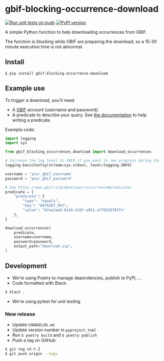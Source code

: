 # gbif-blocking-occurrence-download

[![Run unit tests on push](https://github.com/niconoe/gbif-blocking-occurrence-download/actions/workflows/run_tests.yml/badge.svg)](https://github.com/niconoe/gbif-blocking-occurrence-download/actions/workflows/run_tests.yml)
[![PyPI version](https://badge.fury.io/py/gbif-blocking-occurrence-download.svg)](https://badge.fury.io/py/gbif-blocking-occurrence-download)

A simple Python function to help downloading occurrences from GBIF.

The function is blocking while GBIF are preparing the download, so a 15-30 minute execution time is not abnormal.

## Install

```
$ pip install gbif-blocking-occurrence-download
```

## Example use

To trigger a download, you'll need:

- A [GBIF](https://www.gbif.org) account (username and password).
- A predicate to describe your query. See [the documentation](https://www.gbif.org/developer/occurrence#predicates) to
  help writing a predicate.

Example code:

```python
import logging
import sys

from gbif_blocking_occurrences_download import download_occurrences

# Increase the log level to INFO if you want to see progress during the (potentially long) function execution
logging.basicConfig(stream=sys.stdout, level=logging.INFO)

username = 'your_gbif_username'
password = 'your_gbif_password'

# See https://www.gbif.org/developer/occurrence#predicates
predicate = {
    "predicate": {
        "type": "equals",
        "key": "DATASET_KEY",
        "value": "b7ee2a4d-8e10-410f-a951-a7f032678ffe"
    },
}

download_occurrences(
    predicate,
    username=username,
    password=password,
    output_path="download.zip",
)
```

## Development

- We're using Poetry to manage dependencies, publish to PyPI, ...
- Code formatted with Black:
```bash
$ black .
```
- We're using pytest for unit testing

### New release

- Update `CHANGELOG.md`
- Update version number in `pyproject.toml`
- Run `$ poetry build` and `$ poetry publish`
- Push a tag on GitHub:
```bash
$ git tag vX.Y.Z
$ git push origin --tags
```

